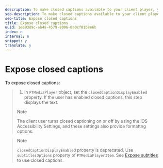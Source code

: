 ```yaml
---
description: To make closed captions available to your client player, you must enable them. The user can turn closed captions on or off and select the formatting.
seo-description: To make closed captions available to your client player, you must enable them. The user can turn closed captions on or off and select the formatting.
seo-title: Expose closed captions
title: Expose closed captions
uuid: 1ee93d9c-eb48-4579-8096-0a0cf01b8e6b
index: n
internal: n
snippet: y
translate: y
---
```


# Expose closed captions

To expose closed captions:

>1. In `PTMediaPlayer` object, set the `closedCaptionDisplayEnabled` property.
>   If the user has enabled closed captions, this step displays the text.
>   >[!NOTE]
>   >
>   >The client user turns closed captioning on or off by using the iOS Accessibility Settings, and these settings also provide formattng options.

>   >[!NOTE]
>   >
>   >`closedCaptionDisplayEnabled` property is deprecated. Use `subtitlesOptions` property of `PTMediaPlayerItem`. See [Expose subtitles](t_psdk_ios_1.4_subtitles-exposing-ios.md#t_psdk_ios_exposing-subtitles) to use closed captions. 
>
